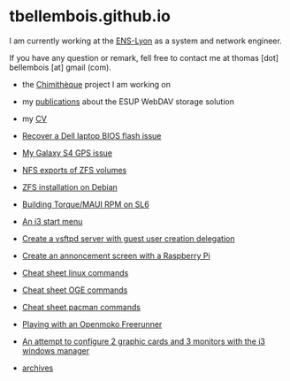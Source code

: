 # tbellembois.github.io

I am currently working at the [ENS-Lyon](http://www.ens-lyon.fr.fr) as a system and network engineer. 

If you have any question or remark, fell free to contact me at thomas [dot] bellembois [at] gmail (com).

- the [Chimithèque](https://listes.cru.fr/wiki/chimitheque/index) project I am working on
- my [publications](http://thomasbellembois.ddns.net/documents/publications) about the ESUP WebDAV storage solution
- my [CV](http://thomasbellembois.ddns.net/documents/CV)

- [Recover a Dell laptop BIOS flash issue](DELL_firmware.md)
- [My Galaxy S4 GPS issue](S4_GPS.md)
- [NFS exports of ZFS volumes](ZFS_NFS.md)
- [ZFS installation on Debian](ZFS_debian.md)
- [Building Torque/MAUI RPM on SL6](build_torque_maui_rpm.md)
- [An i3 start menu](i3_menu.md)

- [Create a vsftpd server with guest user creation delegation](VSFTPD.md)
- [Create an annoncement screen with a Raspberry Pi](raspberry_announcement_screen.md)

- [Cheat sheet linux commands](cheat_sheet_linux_commands.md)
- [Cheat sheet OGE commands](cheat_sheet_oge_commands.md)
- [Cheat sheet pacman commands](cheat_sheet_pacman_commands.md)

- [Playing with an Openmoko Freerunner](freerunner.md)
- [An attempt to configure 2 graphic cards and 3 monitors with the i3 windows manager](dual_card_linux.md)

- [archives](archives.md)

